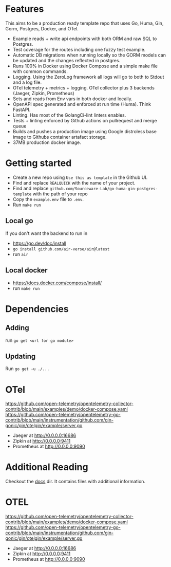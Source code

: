 # Features
This aims to be a production ready template repo that uses Go, Huma, Gin, Gorm, Postgres, Docker, and OTel.

* Example reads + write api endpoints with both ORM and raw SQL to Postgres.
* Test coverage for the routes including one fuzzy test example.
* Automatic DB migrations when running locally so the GORM models can be updated and the changes reflected in postgres.
* Runs 100% in Docker using Docker Compose and a simple make file with common commands.
* Logging. Using the ZeroLog framework all logs will go to both to Stdout and a log file.
* OTel telemetry + metrics + logging. OTel collector plus 3 backends (Jaeger, Zipkin, Prometheus)
* Sets and reads from Env vars in both docker and locally.
* OpenAPI spec generated and enforced at run time (Huma). Think FastAPI.
* Linting. Has most of the GolangCi-lint linters enables.
* Tests + linting enforced by Github actions on pullrequest and merge queue
* Builds and pushes a production image using Google distroless base image to Githubs container artafact storage.
* 37MB production docker image.


# Getting started
* Create a new repo using `Use this as template` in the Github UI.
* Find and replace `REALQUICK` with the name of your project.
* Find and replace `github.com/Sourceware-Lab/go-huma-gin-postgres-template` with the path of your repo
* Copy the `example.env` file to `.env`.
* Run `make run`


## Local go
If you don't want the backend to run in
* https://go.dev/doc/install
* `go install github.com/air-verse/air@latest`
* run `air`

## Local docker
* https://docs.docker.com/compose/install/
* run `make run`

# Dependencies
## Adding
run `go get <url for go module>`

## Updating
Run `go get -u ./...`

# OTel
https://github.com/open-telemetry/opentelemetry-collector-contrib/blob/main/examples/demo/docker-compose.yaml
https://github.com/open-telemetry/opentelemetry-go-contrib/blob/main/instrumentation/github.com/gin-gonic/gin/otelgin/example/server.go
* Jaeger at http://0.0.0.0:16686
* Zipkin at http://0.0.0.0:9411
* Prometheus at http://0.0.0.0:9090


# Additional Reading
Checkout the [docs](docs/index.md) dir. It contains files with additional information.


# OTEL
https://github.com/open-telemetry/opentelemetry-collector-contrib/blob/main/examples/demo/docker-compose.yaml
https://github.com/open-telemetry/opentelemetry-go-contrib/blob/main/instrumentation/github.com/gin-gonic/gin/otelgin/example/server.go
* Jaeger at http://0.0.0.0:16686
* Zipkin at http://0.0.0.0:9411
* Prometheus at http://0.0.0.0:9090
